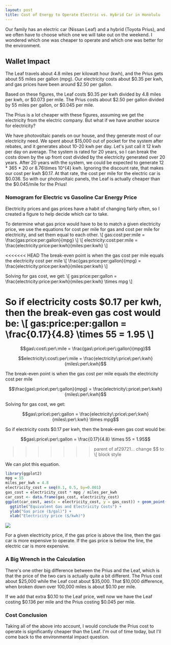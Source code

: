 ```yaml
---
layout: post
title: Cost of Energy to Operate Electric vs. Hybrid Car in Honolulu
---
```


Our family has an electric car (Nissan Leaf) and a hybrid (Toyota Prius), and we often have to choose which one we will take out on the weekend. I wondered which one was cheaper to operate and which one was better for the environment.

## Wallet Impact

The Leaf travels about 4.8 miles per kilowatt hour (kwh), and the Prius gets about 55 miles per gallon (mpg). Our electricity costs about $0.35 per kwh, and gas prices have been around $2.50 per gallon.

Based on these figures, the Leaf costs $0.35 per kwh divided by 4.8 miles per kwh, or $0.073 per mile. The Prius costs about $2.50 per gallon divided by 55 miles per gallon, or $0.045 per mile. 

The Prius is a lot cheaper with these figures, assuming we get the electricity from the electric company. But what if we have another source for electricity?

We have photovoltaic panels on our house, and they generate most of our electricity need. We spent about $15,000 out of pocket for the system after rebates, and it generates about 10-20 kwh per day. Let's just call it 12 kwh per day on average. The system is rated for 20 years, so I can break the costs down by the up front cost divided by the electricity generated over 20 years. After 20 years with the system, we could be expected to generate 12 * 365 * 20 or 8.76\times 10^{4} kwh. Ignoring the discount rate, that makes our cost per kwh $0.17. At that rate, the cost per mile for the electric car is $0.036. So with our photovoltaic panels, the Leaf is actually cheaper than the $0.045/mile for the Prius!

### Nomogram for Electric vs Gasoline Car Energy Price
Electricity prices and gas prices have a habit of changing fairly often, so I created a figure to help decide which car to take.

To determine what gas price would have to be to match a given electricity price, we use the equations for cost per mile for gas and cost per mile for electricity, and set them equal to each other. \\[ gas\:cost\:per\:mile = \frac{gas\:price\:per\:gallon}{mpg} \\] \\[ electricity\:cost\:per\:mile = \frac{electricity\:price\:per\:kwh}{miles\:per\:kwh} \\]

<<<<<<< HEAD
The break-even point is when the gas cost per mile equals the electricity cost per mile \\[ \frac{gas\:price\:per\:gallon}{mpg} = \frac{electricity\:price\:per\:kwh}{miles\:per\:kwh} \\]

Solving for gas cost, we get: \\[ gas\:price\:per\:gallon = \frac{electricity\:price\:per\:kwh}{miles\:per\:kwh} \times mpg \\]

So if electricity costs $0.17 per kwh, then the break-even gas cost would be: \\[ gas\:price\:per\:gallon = \frac{0.17}{4.8} \times 55 = 1.95 \\]
=======
$$gas\:cost\:per\:mile = \frac{gas\:price\:per\:gallon}{mpg}$$

$$electricity\:cost\:per\:mile = \frac{electricity\:price\:per\:kwh}{miles\:per\:kwh}$$

The break-even point is when the gas cost per mile equals the electricity cost per mile

$$\frac{gas\:price\:per\:gallon}{mpg} = \frac{electricity\:price\:per\:kwh}{miles\:per\:kwh}$$

Solving for gas cost, we get:

$$gas\:price\:per\:gallon = \frac{electricity\:price\:per\:kwh}{miles\:per\:kwh} \times mpg$$

So if electricity costs $0.17 per kwh, then the break-even gas cost would be:

$$gas\:price\:per\:gallon = \frac{0.17}{4.8} \times 55 = 1.95$$
>>>>>>> parent of af29721... change $$ to \\[ block style

We can plot this equation.


```r
library(ggplot2)
mpg = 55
miles_per_kwh = 4.8
electricity_cost = seq(0.1, 0.5, by=0.001)
gas_cost = electricity_cost * mpg / miles_per_kwh
car_cost <- data.frame(gas_cost, electricity_cost)
ggplot(car_cost, aes(x = electricity_cost, y = gas_cost)) + geom_point() + 
  ggtitle("Equivalent Gas and Electricity Costs") +
  ylab("Gas price ($/gal)") +
  xlab("Electricity price ($/kwh)")
```

![](https://github.com/mching/mching.github.io/raw/master/images/car1.png)

For a given electricity price, if the gas price is above the line, then the gas car is more expensive to operate. If the gas price is below the line, the electric car is more expensive.

### A Big Wrench in the Calculation
There's one other big difference between the Prius and the Leaf, which is that the price of the two cars is actually quite a bit different. The Prius cost about $25,000 while the Leaf cost about $35,000. That $10,000 difference, when broken down over 100,000 miles is about $0.10 per mile. 

If we add that extra $0.10 to the Leaf price, well now we have the Leaf costing $0.136 per mile and the Prius costing $0.045 per mile.

### Cost Conclusion
Taking all of the above into account, I would conclude the Prius cost to operate is significantly cheaper than the Leaf. I'm out of time today, but I'll come back to the environmental impact question.
